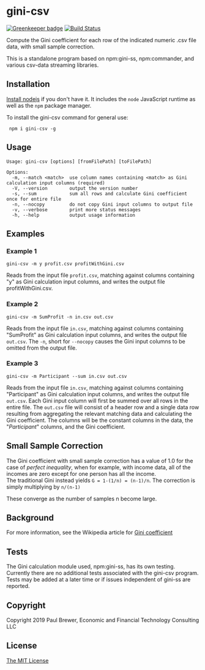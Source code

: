 # gini-csv

[![Greenkeeper badge](https://badges.greenkeeper.io/DrPaulBrewer/gini-csv.svg)](https://greenkeeper.io/)
[![Build Status](https://travis-ci.org/DrPaulBrewer/gini-csv.svg?branch=master)](https://travis-ci.org/DrPaulBrewer/gini-csv)

Compute the Gini coefficient for each row of the indicated numeric .csv file data, with small sample correction.

This is a standalone program based on npm:gini-ss, npm:commander, and various csv-data streaming libraries.


## Installation

[Install nodejs](https://nodejs.org/en/download/) if you don't have it.  It includes the `node` JavaScript runtime as well as the `npm` package manager.  

To install the gini-csv command for general use:

     npm i gini-csv -g

## Usage

```
Usage: gini-csv [options] [fromFilePath] [toFilePath]

Options:
  -m, --match <match>  use column names containing <match> as Gini calculation input columns (required)
  -V, --version        output the version number
  -s, --sum            sum all rows and calculate Gini coefficient once for entire file
  -n, --nocopy         do not copy Gini input columns to output file
  -v, --verbose        print more status messages
  -h, --help           output usage information
```


## Examples

### Example 1

    gini-csv -m y profit.csv profitWithGini.csv

Reads from the input file `profit.csv`, matching against columns containing "y" as Gini calculation input columns, and writes
the output file profitWithGini.csv.

### Example 2

    gini-csv -m SumProfit -n in.csv out.csv

Reads from the input file `in.csv`, matching against columns containing "SumProfit" as Gini calculation input columns, and writes the output file `out.csv`.  The `-n`, short for `--nocopy` causes the Gini input columns to be omitted from the output file.  

### Example 3

    gini-csv -m Participant --sum in.csv out.csv

Reads from the input file `in.csv`, matching against columns containing "Participant" as Gini calculation input columns, and writes the output file `out.csv`.  Each Gini input column will first be summed over all rows in the entire file.  The `out.csv` file will consist of a header row and a single data row resulting from aggregating the relevant matching data and calculating the Gini coefficient.  The columns will be the constant columns in the data, the "*Participant*" columns, and the Gini coefficient.

## Small Sample Correction

The Gini coefficient with small sample correction has a value of 1.0 for the case of *perfect inequality*, when
for example, with income data, all of the incomes are zero except for one person has all the income.   
The traditional Gini instead yields `G = 1-(1/n) = (n-1)/n`.  The correction is simply multiplying by `n/(n-1)`

These converge as the number of samples n become large.

## Background

For more information, see the Wikipedia article for [Gini coefficient](https://en.wikipedia.org/wiki/Gini_coefficient)

## Tests

The Gini calculation module used, npm:gini-ss, has its own testing.  Currently there are no additional tests associated
with the gini-csv program. Tests may be added at a later time
or if issues independent of gini-ss are reported.

## Copyright

Copyright 2019 Paul Brewer, Economic and Financial Technology Consulting LLC

## License

[The MIT License](LICENSE.md)
